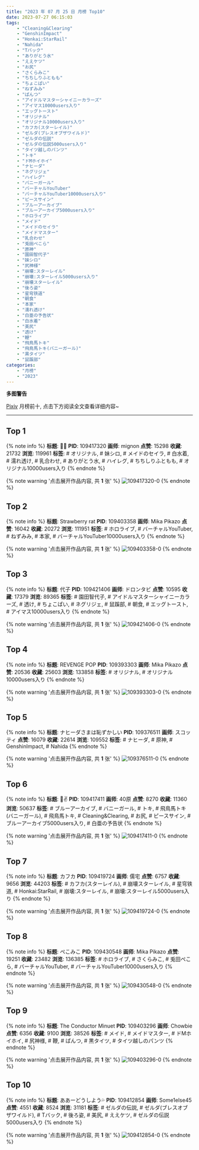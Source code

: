 ```yaml
---
title: "2023 年 07 月 25 日 月榜 Top10"
date: 2023-07-27 06:15:03
tags:
    - "Cleaning&Clearing"
    - "GenshinImpact"
    - "Honkai:StarRail"
    - "Nahida"
    - "Tバック"
    - "ありがとう水"
    - "ええケツ"
    - "お尻"
    - "さくらみこ"
    - "ちちしりふともも"
    - "ちょこぱい"
    - "ねずみみ"
    - "ぱんつ"
    - "アイドルマスターシャイニーカラーズ"
    - "アイマス10000users入り"
    - "エッグトースト"
    - "オリジナル"
    - "オリジナル10000users入り"
    - "カフカ(スターレイル)"
    - "ゼルダ(ブレスオブザワイルド)"
    - "ゼルダの伝説"
    - "ゼルダの伝説5000users入り"
    - "タイツ越しのパンツ"
    - "トキ"
    - "ドMホイホイ"
    - "ナヒーダ"
    - "ネグリジェ"
    - "ハイレグ"
    - "バニーガール"
    - "バーチャルYouTuber"
    - "バーチャルYouTuber10000users入り"
    - "ピースサイン"
    - "ブルーアーカイブ"
    - "ブルーアーカイブ5000users入り"
    - "ホロライブ"
    - "メイド"
    - "メイドのセイラ"
    - "メイドマスター"
    - "乳合わせ"
    - "兎田ぺこら"
    - "原神"
    - "園田智代子"
    - "妹シロ"
    - "尻神様"
    - "崩壊:スターレイル"
    - "崩壊:スターレイル5000users入り"
    - "崩壊スターレイル"
    - "後ろ姿"
    - "星穹铁道"
    - "朝食"
    - "本家"
    - "濡れ透け"
    - "白亜の予告状"
    - "白水着"
    - "美尻"
    - "透け"
    - "鞭"
    - "飛鳥馬トキ"
    - "飛鳥馬トキ(バニーガール)"
    - "黒タイツ"
    - "鼠蹊部"
categories:
    - "月榜"
    - "2023"
---
```


<i class="fa fa-triangle-exclamation"></i>**多图警告**<i class="fa fa-triangle-exclamation"></i>

[Pixiv](https://www.pixiv.net/) 月榜前十, 点击下方阅读全文查看详细内容~

<!-- more -->

---

## Top 1

{% note info %}
**标题**: 🥵💦
**PID**: 109417320 **画师**: mignon
**点赞**: 15298 **收藏**: 21732 **浏览**: 119961
**标签**: # オリジナル, # 妹シロ, # メイドのセイラ, # 白水着, # 濡れ透け, # 乳合わせ, # ありがとう水, # ハイレグ, # ちちしりふともも, # オリジナル10000users入り
{% endnote %}

{% note warning '点击展开作品内容, 共 **1** 张' %}
![109417320-0](https://i.pixiv.re/img-original/img/2023/06/28/15/55/29/109417320_p0.jpg)
{% endnote %}

## Top 2

{% note info %}
**标题**: Strawberry rat
**PID**: 109403358 **画师**: Mika Pikazo
**点赞**: 16042 **收藏**: 20272 **浏览**: 111951
**标签**: # ホロライブ, # バーチャルYouTuber, # ねずみみ, # 本家, # バーチャルYouTuber10000users入り
{% endnote %}

{% note warning '点击展开作品内容, 共 **1** 张' %}
![109403358-0](https://i.pixiv.re/img-original/img/2023/06/28/00/00/21/109403358_p0.png)
{% endnote %}

## Top 3

{% note info %}
**标题**: 代子
**PID**: 109421406 **画师**: ドロンタビ
**点赞**: 10595 **收藏**: 17379 **浏览**: 89365
**标签**: # 園田智代子, # アイドルマスターシャイニーカラーズ, # 透け, # ちょこぱい, # ネグリジェ, # 鼠蹊部, # 朝食, # エッグトースト, # アイマス10000users入り
{% endnote %}

{% note warning '点击展开作品内容, 共 **1** 张' %}
![109421406-0](https://i.pixiv.re/img-original/img/2023/06/28/19/05/24/109421406_p0.png)
{% endnote %}

## Top 4

{% note info %}
**标题**: REVENGE POP
**PID**: 109393303 **画师**: Mika Pikazo
**点赞**: 20536 **收藏**: 25603 **浏览**: 133858
**标签**: # オリジナル, # オリジナル10000users入り
{% endnote %}

{% note warning '点击展开作品内容, 共 **1** 张' %}
![109393303-0](https://i.pixiv.re/img-original/img/2023/06/27/18/16/19/109393303_p0.png)
{% endnote %}

## Top 5

{% note info %}
**标题**: ナヒーダさまは恥ずかしい
**PID**: 109376511 **画师**: スコッティ
**点赞**: 16079 **收藏**: 22614 **浏览**: 109552
**标签**: # ナヒーダ, # 原神, # GenshinImpact, # Nahida
{% endnote %}

{% note warning '点击展开作品内容, 共 **1** 张' %}
![109376511-0](https://i.pixiv.re/img-original/img/2023/06/27/00/00/40/109376511_p0.jpg)
{% endnote %}

## Top 6

{% note info %}
**标题**: 🐰✌
**PID**: 109417411 **画师**: 40原
**点赞**: 8270 **收藏**: 11360 **浏览**: 50637
**标签**: # ブルーアーカイブ, # バニーガール, # トキ, # 飛鳥馬トキ(バニーガール), # 飛鳥馬トキ, # Cleaning&Clearing, # お尻, # ピースサイン, # ブルーアーカイブ5000users入り, # 白亜の予告状
{% endnote %}

{% note warning '点击展开作品内容, 共 **1** 张' %}
![109417411-0](https://i.pixiv.re/img-original/img/2023/06/28/16/00/06/109417411_p0.jpg)
{% endnote %}

## Top 7

{% note info %}
**标题**: カフカ
**PID**: 109419724 **画师**: 儒宅
**点赞**: 6757 **收藏**: 9656 **浏览**: 44203
**标签**: # カフカ(スターレイル), # 崩壊スターレイル, # 星穹铁道, # Honkai:StarRail, # 崩壊:スターレイル, # 崩壊:スターレイル5000users入り
{% endnote %}

{% note warning '点击展开作品内容, 共 **1** 张' %}
![109419724-0](https://i.pixiv.re/img-original/img/2023/06/28/18/00/05/109419724_p0.jpg)
{% endnote %}

## Top 8

{% note info %}
**标题**: ぺこみこ
**PID**: 109430548 **画师**: Mika Pikazo
**点赞**: 19251 **收藏**: 23482 **浏览**: 136385
**标签**: # ホロライブ, # さくらみこ, # 兎田ぺこら, # バーチャルYouTuber, # バーチャルYouTuber10000users入り
{% endnote %}

{% note warning '点击展开作品内容, 共 **1** 张' %}
![109430548-0](https://i.pixiv.re/img-original/img/2023/06/29/00/00/10/109430548_p0.png)
{% endnote %}

## Top 9

{% note info %}
**标题**: The Conductor Minuet
**PID**: 109403296 **画师**: Chowbie
**点赞**: 6356 **收藏**: 9100 **浏览**: 38526
**标签**: # メイド, # メイドマスター, # ドMホイホイ, # 尻神様, # 鞭, # ぱんつ, # 黒タイツ, # タイツ越しのパンツ
{% endnote %}

{% note warning '点击展开作品内容, 共 **1** 张' %}
![109403296-0](https://i.pixiv.re/img-original/img/2023/06/28/00/00/07/109403296_p0.png)
{% endnote %}

## Top 10

{% note info %}
**标题**: ああーどうしよう💦
**PID**: 109412854 **画师**: Some1else45
**点赞**: 4551 **收藏**: 8524 **浏览**: 31181
**标签**: # ゼルダの伝説, # ゼルダ(ブレスオブザワイルド), # Tバック, # 後ろ姿, # 美尻, # ええケツ, # ゼルダの伝説5000users入り
{% endnote %}

{% note warning '点击展开作品内容, 共 **1** 张' %}
![109412854-0](https://i.pixiv.re/img-original/img/2023/06/28/10/54/38/109412854_p0.jpg)
{% endnote %}
